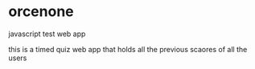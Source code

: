 # orcenone


javascript test web app

this is a timed quiz web app that holds all the previous scaores of all the users
